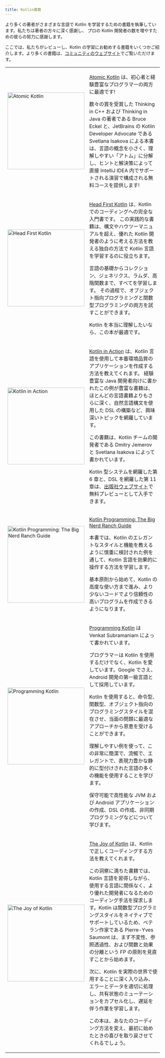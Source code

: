 ```yaml
---
title: Kotlin書籍
---
```

より多くの著者がさまざまな言語で Kotlin を学習するための書籍を執筆しています。私たちは著者の方々に深く感謝し、
プロの Kotlin 開発者の数を増やすための彼らの努力に感謝します。

ここでは、私たちがレビューし、Kotlin の学習にお勧めする書籍をいくつかご紹介します。より多くの書籍は、[コミュニティのウェブサイト](https://kotlin.link/)でご覧いただけます。
<table >
<tr>
<td>
<img src="/img/atomic-kotlin.png" alt="Atomic Kotlin" width="250"/>
</td>
<td>

[Atomic Kotlin](https://www.atomickotlin.com/atomickotlin/) は、初心者と経験豊富なプログラマーの両方に最適です!

数々の賞を受賞した Thinking in C++ および Thinking in Java の著者である Bruce Eckel と、JetBrains の Kotlin Developer Advocate である Svetlana Isakova による本書は、言語の概念を小さく、理解しやすい「アトム」に分解し、ヒントと解決策によって直接 IntelliJ IDEA 内でサポートされる演習で構成される無料コースを提供します!
</td>
</tr>
<tr>
<td>
<img src="/img/head-first-kotlin.jpeg" alt="Head First Kotlin" width="250"/>
</td>
<td>

[Head First Kotlin](https://www.oreilly.com/library/view/head-first-kotlin/9781491996683/) は、Kotlin でのコーディングへの完全な入門書です。
この実践的な書籍は、構文やハウツーマニュアルを超え、優れた Kotlin 開発者のように考える方法を教える独自の方法で Kotlin 言語を学習するのに役立ちます。

言語の基礎からコレクション、ジェネリクス、ラムダ、高階関数まで、すべてを学習します。
その過程で、オブジェクト指向プログラミングと関数型プログラミングの両方を試すことができます。

Kotlin を本当に理解したいなら、この本が最適です。
</td>
</tr>
<tr>
<td>
<img src="/img/kotlin-in-action.png" alt="Kotlin in Action" width="250"/>
</td>
<td>

[Kotlin in Action](https://manning.com/books/kotlin-in-action) は、Kotlin 言語を使用して本番環境品質のアプリケーションを作成する方法を教えてくれます。
経験豊富な Java 開発者向けに書かれたこの例が豊富な書籍は、ほとんどの言語書籍よりもさらに深く、自然言語構文を使用した DSL の構築など、興味深いトピックを網羅しています。

この書籍は、Kotlin チームの開発者である Dmitry Jemerov と Svetlana Isakova によって書かれています。

Kotlin 型システムを網羅した第 6 章と、DSL を網羅した第 11 章は、[出版社ウェブサイト](https://www.manning.com/books/kotlin-in-action#downloads)で無料プレビューとして入手できます。
</td>
</tr>
<tr>
<td>
<img src="/img/big-nerd-ranch-guide.jpg" alt="Kotlin Programming: The Big Nerd Ranch Guide" width="250"/>
</td>
<td>

[Kotlin Programming: The Big Nerd Ranch Guide](https://www.amazon.com/Kotlin-Programming-Nerd-Ranch-Guide/dp/0135161630)

本書では、Kotlin のエレガントなスタイルと機能を教えるように慎重に検討された例を通して、Kotlin 言語を効果的に操作する方法を学習します。

基本原則から始めて、Kotlin の高度な使い方まで進み、より少ないコードでより信頼性の高いプログラムを作成できるようになります。
</td>
</tr>
<tr>
<td>
<img src="/img/programming-kotlin.png" alt="Programming Kotlin" width="250"/>
</td>
<td>

[Programming Kotlin](https://pragprog.com/book/vskotlin/programming-kotlin) は Venkat Subramaniam によって書かれています。

プログラマーは Kotlin を使用するだけでなく、Kotlin を愛しています。Google でさえ、Android 開発の第一級言語として採用しています。

Kotlin を使用すると、命令型、関数型、オブジェクト指向のプログラミングスタイルを混在させ、当面の問題に最適なアプローチから恩恵を受けることができます。

理解しやすい例を使って、この非常に簡潔で、流暢で、エレガントで、表現力豊かな静的に型付けされた言語の多くの機能を使用することを学びます。

保守可能で高性能な JVM および Android アプリケーションの作成、DSL の作成、非同期プログラミングなどについて学びます。
</td>
</tr>
<tr>
<td>
<img src="/img/joy-of-kotlin.png" alt="The Joy of Kotlin" width="250"/>
</td>
<td>

[The Joy of Kotlin](https://www.manning.com/books/the-joy-of-kotlin) は、Kotlin で正しくコーディングする方法を教えてくれます。

この洞察に満ちた書籍では、Kotlin 言語を習得しながら、使用する言語に関係なく、より優れた開発者になるためのコーディング手法を探求します。Kotlin は関数型プログラミングスタイルをネイティブでサポートしているため、ベテラン作家である Pierre-Yves Saumont は、まず不変性、参照透過性、および関数と効果の分離という FP の原則を見直すことから始めます。

次に、Kotlin を実際の世界で使用することに深く入り込み、エラーとデータを適切に処理し、共有状態のミューテーションをカプセル化し、遅延を伴う作業を学習します。

この本は、あなたのコーディング方法を変え、最初に始めたときの喜びを取り戻させてくれるでしょう。
</td>
</tr>
</table>